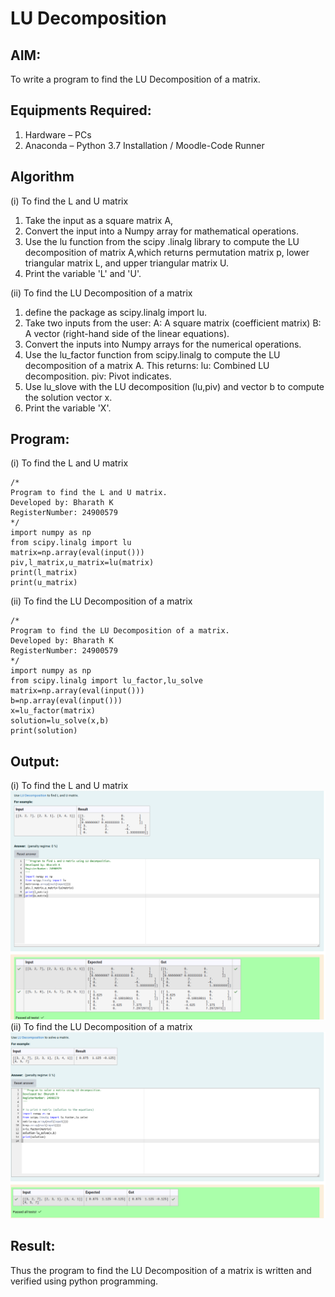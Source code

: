 # LU Decomposition 

## AIM:
To write a program to find the LU Decomposition of a matrix.

## Equipments Required:
1. Hardware – PCs
2. Anaconda – Python 3.7 Installation / Moodle-Code Runner

## Algorithm
(i) To find the L and U matrix

1. Take the input as a square matrix A,
2. Convert the input into a Numpy array for mathematical operations.
3. Use the lu function from the scipy .linalg library to compute the LU decomposition of matrix A,which returns permutation matrix p, lower triangular matrix L, and upper triangular matrix U.
4. Print the variable 'L' and 'U'.

(ii) To find the LU Decomposition of a matrix

1. define the package as scipy.linalg import lu.
2. Take two inputs from the user:
   A: A square matrix (coefficient matrix)
   B: A vector (right-hand side of the linear equations).
3. Convert the inputs into Numpy arrays for the numerical operations.
4. Use the lu_factor function from scipy.linalg to compute the 
LU decomposition of a matrix A. This returns:
lu: Combined LU decomposition.
piv: Pivot indicates.
5. Use lu_slove with the LU decomposition (lu,piv) and vector b to compute the solution vector x.
6. Print the variable 'X'.

## Program:
(i) To find the L and U matrix
```
/*
Program to find the L and U matrix.
Developed by: Bharath K 
RegisterNumber: 24900579
*/
import numpy as np
from scipy.linalg import lu
matrix=np.array(eval(input()))
piv,l_matrix,u_matrix=lu(matrix)
print(l_matrix)
print(u_matrix)
```
(ii) To find the LU Decomposition of a matrix
```
/*
Program to find the LU Decomposition of a matrix.
Developed by: Bharath K
RegisterNumber: 24900579
*/
import numpy as np
from scipy.linalg import lu_factor,lu_solve
matrix=np.array(eval(input()))
b=np.array(eval(input()))
x=lu_factor(matrix)
solution=lu_solve(x,b)
print(solution)

```

## Output:
(i) To find the L and U matrix
![lu decomposition](output1.png)
(ii) To find the LU Decomposition of a matrix
![lu decomposition](output2.png)


## Result:
Thus the program to find the LU Decomposition of a matrix is written and verified using python programming.

